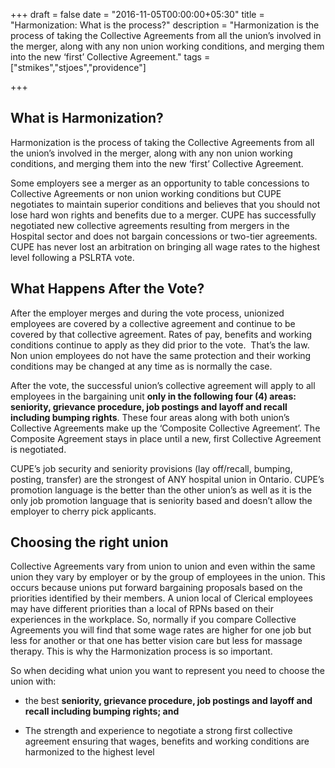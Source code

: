 
+++
draft = false
date = "2016-11-05T00:00:00+05:30"
title = "Harmonization: What is the process?"
description = "Harmonization is the process of taking the Collective Agreements from all the union’s involved in the merger, along with any non union working conditions, and merging them into the new ‘first’ Collective Agreement."
tags = ["stmikes","stjoes","providence"]

+++

## What is Harmonization?

Harmonization is the process of taking the Collective Agreements from all the union’s involved in the merger, along with any non union working conditions, and merging them into the new ‘first’ Collective Agreement.

Some employers see a merger as an opportunity to table concessions to Collective Agreements or non union working conditions but CUPE negotiates to maintain superior conditions and believes that you should not lose hard won rights and benefits due to a merger. CUPE has successfully negotiated new collective agreements resulting from mergers in the Hospital sector and does not bargain concessions or two-tier agreements. CUPE has never lost an arbitration on bringing all wage rates to the highest level following a PSLRTA vote.



## What Happens After the Vote?

After the employer merges and during the vote process, unionized employees are covered by a collective agreement and continue to be covered by that collective agreement. Rates of pay, benefits and working conditions continue to apply as they did prior to the vote.  That’s the law. Non union employees do not have the same protection and their working conditions may be changed at any time as is normally the case.

After the vote, the successful union’s collective agreement will apply to all employees in the bargaining unit **only in the following four (4) areas: seniority, grievance procedure, job postings and layoff and recall including bumping rights**. These four areas along with both union’s Collective Agreements make up the ‘Composite Collective Agreement’. The Composite Agreement stays in place until a new, first Collective Agreement is negotiated.

CUPE’s job security and seniority provisions (lay off/recall, bumping, posting, transfer) are the strongest of ANY hospital union in Ontario. CUPE’s promotion language is the better than the other union’s as well as it is the only job promotion language that is seniority based and doesn’t allow the employer to cherry pick applicants.


## Choosing the right union

Collective Agreements vary from union to union and even within the same union they vary by employer or by the group of employees in the union. This occurs because unions put forward bargaining proposals based on the priorities identified by their members. A union local of Clerical employees may have different priorities than a local of RPNs based on their experiences in the workplace. So, normally if you compare Collective Agreements you will find that some wage rates are higher for one job but less for another or that one has better vision care but less for massage therapy. This is why the Harmonization process is so important.

So when deciding what union you want to represent you need to choose the union with:

-   the best **seniority, grievance procedure, job postings and layoff
    and recall including bumping rights; and**

-   The strength and experience to negotiate a strong first collective
    agreement ensuring that wages, benefits and working conditions are
    harmonized to the highest level

